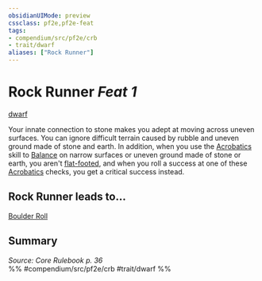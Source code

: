 ```yaml
---
obsidianUIMode: preview
cssclass: pf2e,pf2e-feat
tags:
- compendium/src/pf2e/crb
- trait/dwarf
aliases: ["Rock Runner"]
---
```

# Rock Runner  *Feat 1*  
[dwarf](../../Rules/traits/dwarf.md)  


Your innate connection to stone makes you adept at moving across uneven surfaces. You can ignore difficult terrain caused by rubble and uneven ground made of stone and earth. In addition, when you use the [Acrobatics](../skills.md#Acrobatics) skill to [Balance](../../Rules/actions/balance.md) on narrow surfaces or uneven ground made of stone or earth, you aren't [flat-footed](../../Rules/conditions.md#Flat-footed), and when you roll a success at one of these [Acrobatics](../skills.md#Acrobatics) checks, you get a critical success instead.

## Rock Runner leads to...

[Boulder Roll](boulder-roll.md)

## Summary

*Source: Core Rulebook p. 36*  
%% #compendium/src/pf2e/crb #trait/dwarf %%